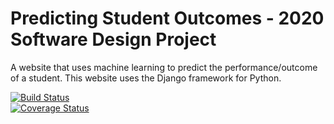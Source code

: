 # Predicting Student Outcomes - 2020 Software Design Project
A website that uses machine learning to predict the performance/outcome of a student. This website uses the Django framework for Python.

[![Build Status](https://travis-ci.org/NicMMuir/SDProject.svg?branch=master)](https://travis-ci.org/NicMMuir/SDProject) <br>
[![Coverage Status](https://coveralls.io/repos/github/NicMMuir/SDProject/badge.svg?branch=master)](https://coveralls.io/github/NicMMuir/SDProject?branch=master)
